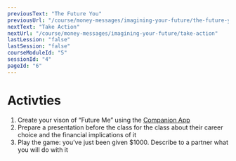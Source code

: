 ```yaml
---
previousText: "The Future You"
previousUrl: "/course/money-messages/imagining-your-future/the-future-you"
nextText: "Take Action"
nextUrl: "/course/money-messages/imagining-your-future/take-action"
lastLession: "false"
lastSession: "false"
courseModuleId: "5"
sessionId: "4"
pageId: "6"
---
```



# Activties
1. Create your vison of “Future Me” using the <a href="">Companion App</a>
2. Prepare a presentation before the class for the class about their career choice and the financial implications of it
3. Play the game: you’ve just been given $1000. Describe to a partner what you will do with it